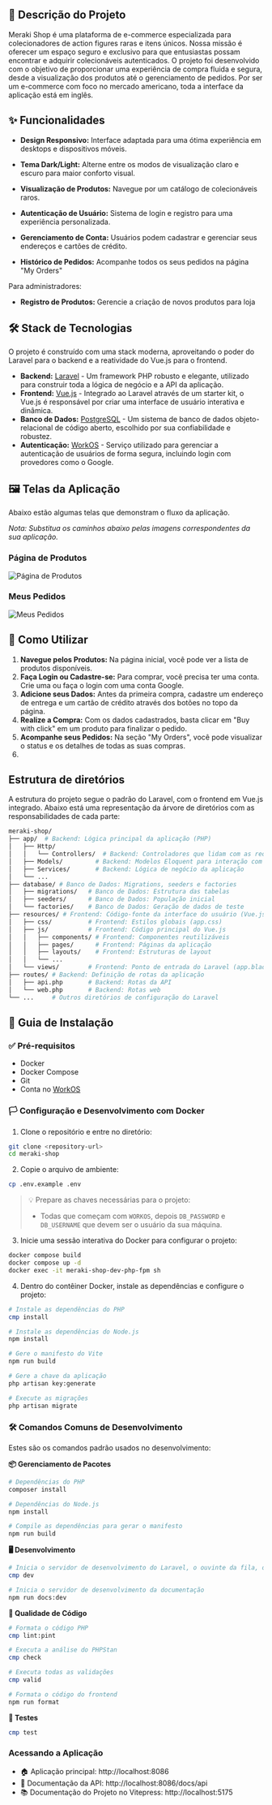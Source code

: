 ## 📝 Descrição do Projeto

Meraki Shop é uma plataforma de e-commerce especializada para colecionadores de action figures raras e itens únicos. Nossa missão é oferecer um espaço seguro e exclusivo para que entusiastas possam encontrar e adquirir colecionáveis autenticados. O projeto foi desenvolvido com o objetivo de proporcionar uma experiência de compra fluida e segura, desde a visualização dos produtos até o gerenciamento de pedidos. Por ser um e-commerce com foco no mercado americano, toda a interface da aplicação está em inglês.

## ✨ Funcionalidades

-   **Design Responsivo:** Interface adaptada para uma ótima experiência em desktops e dispositivos móveis.
-   **Tema Dark/Light:** Alterne entre os modos de visualização claro e escuro para maior conforto visual.

- **Visualização de Produtos:** Navegue por um catálogo de colecionáveis raros.
- **Autenticação de Usuário:** Sistema de login e registro para uma experiência personalizada.
- **Gerenciamento de Conta:** Usuários podem cadastrar e gerenciar seus endereços e cartões de crédito.
- **Histórico de Pedidos:** Acompanhe todos os seus pedidos na página "My Orders"

Para administradores:
- **Registro de Produtos:** Gerencie a criação de novos produtos para loja

## 🛠️ Stack de Tecnologias

O projeto é construído com uma stack moderna, aproveitando o poder do Laravel para o backend e a reatividade do Vue.js para o frontend.

-   **Backend:** [Laravel](https://laravel.com/) - Um framework PHP robusto e elegante, utilizado para construir toda a lógica de negócio e a API da aplicação.
-   **Frontend:** [Vue.js](https://vuejs.org/) - Integrado ao Laravel através de um starter kit, o Vue.js é responsável por criar uma interface de usuário interativa e dinâmica.
-   **Banco de Dados:** [PostgreSQL](https://www.postgresql.org/) - Um sistema de banco de dados objeto-relacional de código aberto, escolhido por sua confiabilidade e robustez.
-   **Autenticação:** [WorkOS](https://workos.com/) - Serviço utilizado para gerenciar a autenticação de usuários de forma segura, incluindo login com provedores como o Google.

## 🖼️ Telas da Aplicação

Abaixo estão algumas telas que demonstram o fluxo da aplicação.

*Nota: Substitua os caminhos abaixo pelas imagens correspondentes da sua aplicação.*

### Página de Produtos
![Página de Produtos](./.images-cdn/products-page.png "Página de Produtos")

### Meus Pedidos
![Meus Pedidos](./.images-cdn/my-orders-page.png "Página de Meus Pedidos")

## 🚀 Como Utilizar

1.  **Navegue pelos Produtos:** Na página inicial, você pode ver a lista de produtos disponíveis.
2.  **Faça Login ou Cadastre-se:** Para comprar, você precisa ter uma conta. Crie uma ou faça o login com uma conta Google.
3.  **Adicione seus Dados:** Antes da primeira compra, cadastre um endereço de entrega e um cartão de crédito através dos botões no topo da página.
4.  **Realize a Compra:** Com os dados cadastrados, basta clicar em "Buy with click" em um produto para finalizar o pedido.
5.  **Acompanhe seus Pedidos:** Na seção "My Orders", você pode visualizar o status e os detalhes de todas as suas compras.
6.  

## Estrutura de diretórios

A estrutura do projeto segue o padrão do Laravel, com o frontend em Vue.js integrado. Abaixo está uma representação da árvore de diretórios com as responsabilidades de cada parte:

```sh
meraki-shop/
├── app/  # Backend: Lógica principal da aplicação (PHP)
│   ├── Http/
│   │   └── Controllers/  # Backend: Controladores que lidam com as requisições
│   ├── Models/         # Backend: Modelos Eloquent para interação com o banco
│   ├── Services/       # Backend: Lógica de negócio da aplicação
│   └── ...
├── database/ # Banco de Dados: Migrations, seeders e factories
│   ├── migrations/   # Banco de Dados: Estrutura das tabelas
│   ├── seeders/      # Banco de Dados: População inicial
│   └── factories/    # Banco de Dados: Geração de dados de teste
├── resources/ # Frontend: Código-fonte da interface do usuário (Vue.js, CSS)
│   ├── css/          # Frontend: Estilos globais (app.css)
│   ├── js/           # Frontend: Código principal do Vue.js
│   │   ├── components/ # Frontend: Componentes reutilizáveis
│   │   ├── pages/      # Frontend: Páginas da aplicação
│   │   ├── layouts/    # Frontend: Estruturas de layout
│   │   └── ...
│   └── views/        # Frontend: Ponto de entrada do Laravel (app.blade.php)
├── routes/ # Backend: Definição de rotas da aplicação
│   ├── api.php       # Backend: Rotas da API
│   └── web.php       # Backend: Rotas web
└── ...     # Outros diretórios de configuração do Laravel
```

## 📖 Guia de Instalação

### ✅ Pré-requisitos

- Docker
- Docker Compose
- Git
- Conta no [WorkOS](https://workos.com/)

### 🏳️ Configuração e Desenvolvimento com Docker

1.  Clone o repositório e entre no diretório:

```sh
git clone <repository-url>
cd meraki-shop
```

2.  Copie o arquivo de ambiente:

```sh
cp .env.example .env
```

> 💡 Prepare as chaves necessárias para o projeto:
> - Todas que começam com `WORKOS`, depois `DB_PASSWORD` e `DB_USERNAME` que devem ser o usuário da sua máquina.

3.  Inicie uma sessão interativa do Docker para configurar o projeto:

```sh
docker compose build
docker compose up -d
docker exec -it meraki-shop-dev-php-fpm sh
```

4.  Dentro do contêiner Docker, instale as dependências e configure o projeto:

```sh
# Instale as dependências do PHP
cmp install

# Instale as dependências do Node.js
npm install

# Gere o manifesto do Vite
npm run build

# Gere a chave da aplicação
php artisan key:generate

# Execute as migrações
php artisan migrate
```

### 🛠️ Comandos Comuns de Desenvolvimento

Estes são os comandos padrão usados no desenvolvimento:

**📦 Gerenciamento de Pacotes**
```sh
# Dependências do PHP
composer install

# Dependências do Node.js
npm install

# Compile as dependências para gerar o manifesto
npm run build
```

**🖥️ Desenvolvimento**
```sh
# Inicia o servidor de desenvolvimento do Laravel, o ouvinte da fila, o observador de logs e o Vite
cmp dev

# Inicia o servidor de desenvolvimento da documentação
npm run docs:dev
```

**🧹 Qualidade de Código**
```sh
# Formata o código PHP
cmp lint:pint

# Executa a análise do PHPStan
cmp check

# Executa todas as validações
cmp valid

# Formata o código do frontend
npm run format
```

**🧪 Testes**
```sh
cmp test
```

### Acessando a Aplicação

-   🏠 Aplicação principal: http://localhost:8086
-   📖 Documentação da API: http://localhost:8086/docs/api
-   📚 Documentação do Projeto no Vitepress: http://localhost:5175

